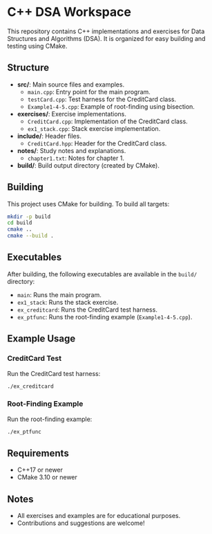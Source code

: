 
# C++ DSA Workspace

This repository contains C++ implementations and exercises for Data Structures and Algorithms (DSA). It is organized for easy building and testing using CMake.

## Structure

- **src/**: Main source files and examples.
	- `main.cpp`: Entry point for the main program.
	- `testCard.cpp`: Test harness for the CreditCard class.
	- `Example1-4-5.cpp`: Example of root-finding using bisection.
- **exercises/**: Exercise implementations.
	- `CreditCard.cpp`: Implementation of the CreditCard class.
	- `ex1_stack.cpp`: Stack exercise implementation.
- **include/**: Header files.
	- `CreditCard.hpp`: Header for the CreditCard class.
- **notes/**: Study notes and explanations.
	- `chapter1.txt`: Notes for chapter 1.
- **build/**: Build output directory (created by CMake).

## Building

This project uses CMake for building. To build all targets:

```bash
mkdir -p build
cd build
cmake ..
cmake --build .
```

## Executables

After building, the following executables are available in the `build/` directory:

- `main`: Runs the main program.
- `ex1_stack`: Runs the stack exercise.
- `ex_creditcard`: Runs the CreditCard test harness.
- `ex_ptfunc`: Runs the root-finding example (`Example1-4-5.cpp`).

## Example Usage

### CreditCard Test
Run the CreditCard test harness:
```bash
./ex_creditcard
```

### Root-Finding Example
Run the root-finding example:
```bash
./ex_ptfunc
```

## Requirements
- C++17 or newer
- CMake 3.10 or newer

## Notes
- All exercises and examples are for educational purposes.
- Contributions and suggestions are welcome!
